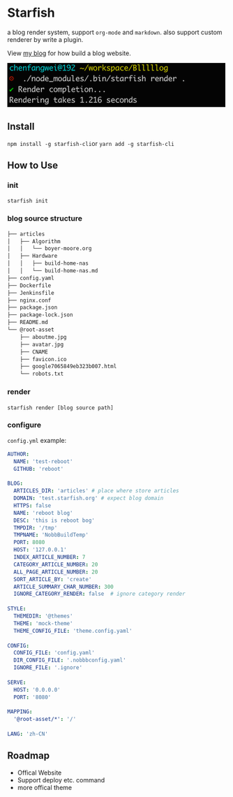 # Starfish
a blog render system, support `org-mode` and `markdown`.
also support custom renderer by write a plugin.

View [my blog](https://www.chencanhao.com/development/build-my-blog) for how build a blog website.

![render](./image/render.png)

## Install
`npm install -g starfish-cli`or `yarn add -g starfish-cli`

## How to Use
### init
`starfish init`


### blog source structure
``` bash
├── articles
│   ├── Algorithm
│   │   └── boyer-moore.org
│   ├── Hardware
│   │   ├── build-home-nas
│   │   └── build-home-nas.md
├── config.yaml
├── Dockerfile
├── Jenkinsfile
├── nginx.conf
├── package.json
├── package-lock.json
├── README.md
└── @root-asset
    ├── aboutme.jpg
    ├── avatar.jpg
    ├── CNAME
    ├── favicon.ico
    ├── google7065849eb323b007.html
    └── robots.txt
```

### render
`starfish render [blog source path]`


### configure

`config.yml` example:

``` yaml
AUTHOR:
  NAME: 'test-reboot'
  GITHUB: 'reboot'

BLOG:
  ARTICLES_DIR: 'articles' # place where store articles
  DOMAIN: 'test.starfish.org' # expect blog domain
  HTTPS: false
  NAME: 'reboot blog'
  DESC: 'this is reboot bog'
  TMPDIR: '/tmp'
  TMPNAME: 'NobbBuildTemp'
  PORT: 8080
  HOST: '127.0.0.1'
  INDEX_ARTICLE_NUMBER: 7
  CATEGORY_ARTICLE_NUMBER: 20
  ALL_PAGE_ARTICLE_NUMBER: 20
  SORT_ARTICLE_BY: 'create'
  ARTICLE_SUMMARY_CHAR_NUMBER: 300
  IGNORE_CATEGORY_RENDER: false  # ignore category render

STYLE:
  THEMEDIR: '@themes'
  THEME: 'mock-theme'
  THEME_CONFIG_FILE: 'theme.config.yaml'

CONFIG:
  CONFIG_FILE: 'config.yaml'
  DIR_CONFIG_FILE: '.nobbbconfig.yaml'
  IGNORE_FILE: '.ignore'

SERVE:
  HOST: '0.0.0.0'
  PORT: '8080'

MAPPING:
  '@root-asset/*': '/'

LANG: 'zh-CN'

```
## Roadmap
- Offical Website
- Support deploy etc. command
- more offical theme